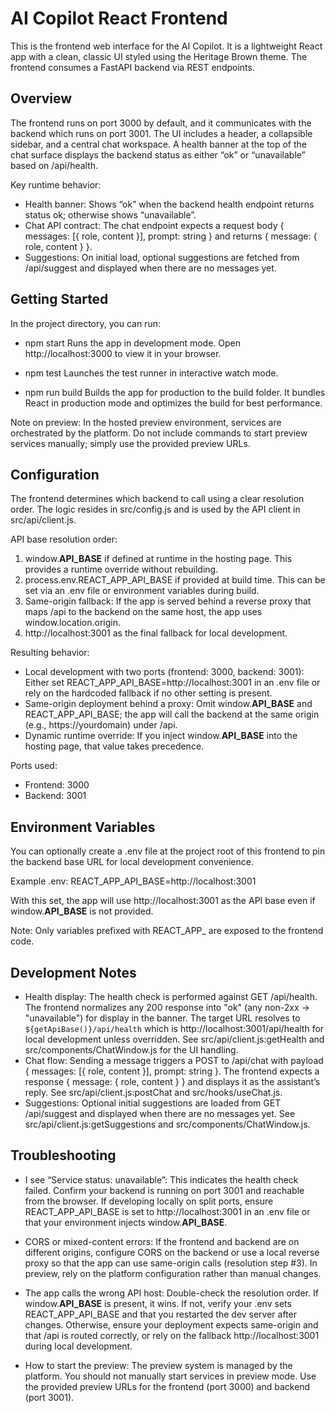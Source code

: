 # AI Copilot React Frontend

This is the frontend web interface for the AI Copilot. It is a lightweight React app with a clean, classic UI styled using the Heritage Brown theme. The frontend consumes a FastAPI backend via REST endpoints.

## Overview

The frontend runs on port 3000 by default, and it communicates with the backend which runs on port 3001. The UI includes a header, a collapsible sidebar, and a central chat workspace. A health banner at the top of the chat surface displays the backend status as either “ok” or “unavailable” based on /api/health.

Key runtime behavior:
- Health banner: Shows “ok” when the backend health endpoint returns status ok; otherwise shows “unavailable”.
- Chat API contract: The chat endpoint expects a request body { messages: [{ role, content }], prompt: string } and returns { message: { role, content } }.
- Suggestions: On initial load, optional suggestions are fetched from /api/suggest and displayed when there are no messages yet.

## Getting Started

In the project directory, you can run:

- npm start
  Runs the app in development mode.
  Open http://localhost:3000 to view it in your browser.

- npm test
  Launches the test runner in interactive watch mode.

- npm run build
  Builds the app for production to the build folder. It bundles React in production mode and optimizes the build for best performance.

Note on preview: In the hosted preview environment, services are orchestrated by the platform. Do not include commands to start preview services manually; simply use the provided preview URLs.

## Configuration

The frontend determines which backend to call using a clear resolution order. The logic resides in src/config.js and is used by the API client in src/api/client.js.

API base resolution order:
1) window.__API_BASE__ if defined at runtime in the hosting page. This provides a runtime override without rebuilding.
2) process.env.REACT_APP_API_BASE if provided at build time. This can be set via an .env file or environment variables during build.
3) Same-origin fallback: If the app is served behind a reverse proxy that maps /api to the backend on the same host, the app uses window.location.origin.
4) http://localhost:3001 as the final fallback for local development.

Resulting behavior:
- Local development with two ports (frontend: 3000, backend: 3001): Either set REACT_APP_API_BASE=http://localhost:3001 in an .env file or rely on the hardcoded fallback if no other setting is present.
- Same-origin deployment behind a proxy: Omit window.__API_BASE__ and REACT_APP_API_BASE; the app will call the backend at the same origin (e.g., https://yourdomain) under /api.
- Dynamic runtime override: If you inject window.__API_BASE__ into the hosting page, that value takes precedence.

Ports used:
- Frontend: 3000
- Backend: 3001

## Environment Variables

You can optionally create a .env file at the project root of this frontend to pin the backend base URL for local development convenience.

Example .env:
REACT_APP_API_BASE=http://localhost:3001

With this set, the app will use http://localhost:3001 as the API base even if window.__API_BASE__ is not provided.

Note: Only variables prefixed with REACT_APP_ are exposed to the frontend code.

## Development Notes

- Health display: The health check is performed against GET /api/health. The frontend normalizes any 200 response into "ok" (any non-2xx -> "unavailable") for display in the banner. The target URL resolves to `${getApiBase()}/api/health` which is http://localhost:3001/api/health for local development unless overridden. See src/api/client.js:getHealth and src/components/ChatWindow.js for the UI handling.
- Chat flow: Sending a message triggers a POST to /api/chat with payload { messages: [{ role, content }], prompt: string }. The frontend expects a response { message: { role, content } } and displays it as the assistant’s reply. See src/api/client.js:postChat and src/hooks/useChat.js.
- Suggestions: Optional initial suggestions are loaded from GET /api/suggest and displayed when there are no messages yet. See src/api/client.js:getSuggestions and src/components/ChatWindow.js.

## Troubleshooting

- I see “Service status: unavailable”:
  This indicates the health check failed. Confirm your backend is running on port 3001 and reachable from the browser. If developing locally on split ports, ensure REACT_APP_API_BASE is set to http://localhost:3001 in an .env file or that your environment injects window.__API_BASE__.

- CORS or mixed-content errors:
  If the frontend and backend are on different origins, configure CORS on the backend or use a local reverse proxy so that the app can use same-origin calls (resolution step #3). In preview, rely on the platform configuration rather than manual changes.

- The app calls the wrong API host:
  Double-check the resolution order. If window.__API_BASE__ is present, it wins. If not, verify your .env sets REACT_APP_API_BASE and that you restarted the dev server after changes. Otherwise, ensure your deployment expects same-origin and that /api is routed correctly, or rely on the fallback http://localhost:3001 during local development.

- How to start the preview:
  The preview system is managed by the platform. You should not manually start services in preview mode. Use the provided preview URLs for the frontend (port 3000) and backend (port 3001).
